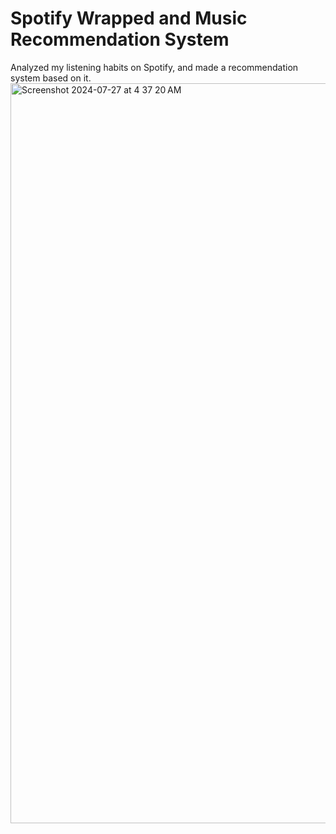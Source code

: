 # Spotify Wrapped and Music Recommendation System
Analyzed my listening habits on Spotify, and made a recommendation system based on it.
<img width="1184" alt="Screenshot 2024-07-27 at 4 37 20 AM" src="https://github.com/user-attachments/assets/b5d1e61e-3633-4c41-a2bd-c19d09c7f0a6">
